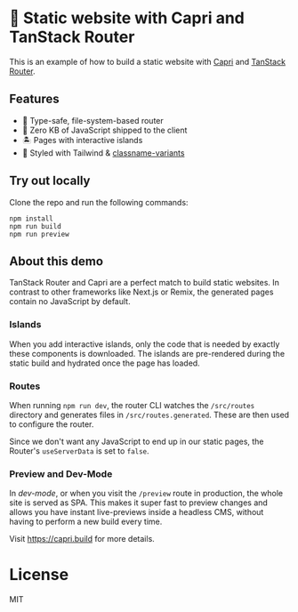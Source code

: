 # 🍋 Static website with Capri and TanStack Router

This is an example of how to build a static website with [Capri](https://capri.build) and [TanStack Router](https://tanstack.com/router/).

## Features

- 📁 Type-safe, file-system-based router
- 🍃 Zero KB of JavaScript shipped to the client
- 🏝️ Pages with interactive islands
- 💨 Styled with Tailwind & [classname-variants](https://github.com/fgnass/classname-variants)

## Try out locally

Clone the repo and run the following commands:

```
npm install
npm run build
npm run preview
```

## About this demo

TanStack Router and Capri are a perfect match to build static websites. In contrast to other frameworks like Next.js or Remix, the generated pages contain no JavaScript by default.

### Islands

When you add interactive islands, only the code that is needed by exactly these components is downloaded. The islands are pre-rendered during the static build and hydrated once the page has loaded.

### Routes

When running `npm run dev`, the router CLI watches the `/src/routes` directory and generates files in `/src/routes.generated`. These are then used to configure the router.

Since we don't want any JavaScript to end up in our static pages, the Router's `useServerData` is set to `false`.

### Preview and Dev-Mode

In _dev-mode_, or when you visit the `/preview` route in production, the whole site is served as SPA. This makes it super fast to preview changes and allows you have instant live-previews inside a headless CMS, without having to perform a new build every time.

Visit https://capri.build for more details.

# License

MIT
